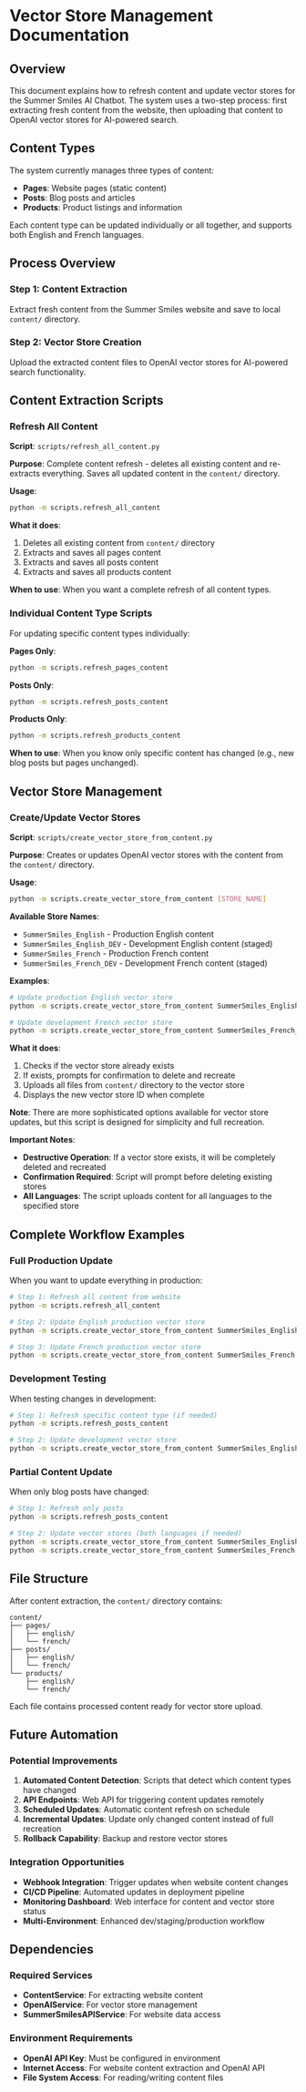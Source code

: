 # Vector Store Management Documentation

## Overview

This document explains how to refresh content and update vector stores for the Summer Smiles AI Chatbot. The system uses a two-step process: first extracting fresh content from the website, then uploading that content to OpenAI vector stores for AI-powered search.

## Content Types

The system currently manages three types of content:
- **Pages**: Website pages (static content)
- **Posts**: Blog posts and articles
- **Products**: Product listings and information

Each content type can be updated individually or all together, and supports both English and French languages.

## Process Overview

### Step 1: Content Extraction
Extract fresh content from the Summer Smiles website and save to local `content/` directory.

### Step 2: Vector Store Creation
Upload the extracted content files to OpenAI vector stores for AI-powered search functionality.

## Content Extraction Scripts

### Refresh All Content

**Script**: `scripts/refresh_all_content.py`

**Purpose**: Complete content refresh - deletes all existing content and re-extracts everything. Saves all updated content in the `content/` directory.

**Usage**:
```bash
python -m scripts.refresh_all_content
```

**What it does**:
1. Deletes all existing content from `content/` directory
2. Extracts and saves all pages content
3. Extracts and saves all posts content  
4. Extracts and saves all products content

**When to use**: When you want a complete refresh of all content types.

### Individual Content Type Scripts

For updating specific content types individually:

**Pages Only**:
```bash
python -m scripts.refresh_pages_content
```

**Posts Only**:
```bash
python -m scripts.refresh_posts_content
```

**Products Only**:
```bash
python -m scripts.refresh_products_content
```

**When to use**: When you know only specific content has changed (e.g., new blog posts but pages unchanged).

## Vector Store Management

### Create/Update Vector Stores

**Script**: `scripts/create_vector_store_from_content.py`

**Purpose**: Creates or updates OpenAI vector stores with the content from the `content/` directory.

**Usage**:
```bash
python -m scripts.create_vector_store_from_content [STORE_NAME]
```

**Available Store Names**:
- `SummerSmiles_English` - Production English content
- `SummerSmiles_English_DEV` - Development English content (staged)
- `SummerSmiles_French` - Production French content
- `SummerSmiles_French_DEV` - Development French content (staged)

**Examples**:
```bash
# Update production English vector store
python -m scripts.create_vector_store_from_content SummerSmiles_English

# Update development French vector store
python -m scripts.create_vector_store_from_content SummerSmiles_French_DEV
```

**What it does**:
1. Checks if the vector store already exists
2. If exists, prompts for confirmation to delete and recreate
3. Uploads all files from `content/` directory to the vector store
4. Displays the new vector store ID when complete

**Note**: There are more sophisticated options available for vector store updates, but this script is designed for simplicity and full recreation.

**Important Notes**:
- **Destructive Operation**: If a vector store exists, it will be completely deleted and recreated
- **Confirmation Required**: Script will prompt before deleting existing stores
- **All Languages**: The script uploads content for all languages to the specified store

## Complete Workflow Examples

### Full Production Update

When you want to update everything in production:

```bash
# Step 1: Refresh all content from website
python -m scripts.refresh_all_content

# Step 2: Update English production vector store
python -m scripts.create_vector_store_from_content SummerSmiles_English

# Step 3: Update French production vector store
python -m scripts.create_vector_store_from_content SummerSmiles_French
```

### Development Testing

When testing changes in development:

```bash
# Step 1: Refresh specific content type (if needed)
python -m scripts.refresh_posts_content

# Step 2: Update development vector store
python -m scripts.create_vector_store_from_content SummerSmiles_English_DEV
```

### Partial Content Update

When only blog posts have changed:

```bash
# Step 1: Refresh only posts
python -m scripts.refresh_posts_content

# Step 2: Update vector stores (both languages if needed)
python -m scripts.create_vector_store_from_content SummerSmiles_English
python -m scripts.create_vector_store_from_content SummerSmiles_French
```

## File Structure

After content extraction, the `content/` directory contains:

```
content/
├── pages/
│   ├── english/
│   └── french/
├── posts/
│   ├── english/
│   └── french/
└── products/
    ├── english/
    └── french/
```

Each file contains processed content ready for vector store upload.

## Future Automation

### Potential Improvements

1. **Automated Content Detection**: Scripts that detect which content types have changed
2. **API Endpoints**: Web API for triggering content updates remotely
3. **Scheduled Updates**: Automatic content refresh on schedule
4. **Incremental Updates**: Update only changed content instead of full recreation
5. **Rollback Capability**: Backup and restore vector stores

### Integration Opportunities

- **Webhook Integration**: Trigger updates when website content changes
- **CI/CD Pipeline**: Automated updates in deployment pipeline
- **Monitoring Dashboard**: Web interface for content and vector store status
- **Multi-Environment**: Enhanced dev/staging/production workflow

## Dependencies

### Required Services
- **ContentService**: For extracting website content
- **OpenAIService**: For vector store management
- **SummerSmilesAPIService**: For website data access

### Environment Requirements
- **OpenAI API Key**: Must be configured in environment
- **Internet Access**: For website content extraction and OpenAI API
- **File System Access**: For reading/writing content files 